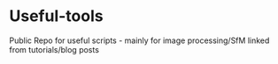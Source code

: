 # Useful-tools
Public Repo for useful scripts - mainly for image processing/SfM linked from tutorials/blog posts
